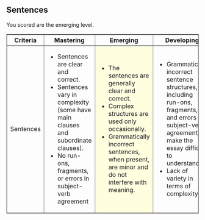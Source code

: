 ## Sentences

You scored are the emerging level.

<table border="1">
<tr><th width="10%">Criteria</th><th width="30%">Mastering</th><th width="30%">Emerging</th><th width="30%">Developing</th></tr>

<tr>
<td>Sentences</td>
<td><ul>
<li>Sentences are clear and correct. </li>
<li>Sentences vary in complexity (some have main clauses and subordinate clauses).</li>
<li>No run-ons, fragments, or errors in subject-verb agreement</li>
</ul></td><td bgcolor='lightyellow'><ul>
<li>The sentences are generally clear and correct.</li>
<li>Complex structures are used only occasionally. </li>
<li>Grammatically incorrect sentences, when present, are minor and do not interfere with meaning.</li>
</ul></td><td><ul>
<li>Grammatically incorrect sentence structures, including run-ons, fragments, and errors in subject-verb agreement, make the essay difficult to understand. </li>
<li>Lack of variety in terms of complexity</li>
</ul></td></tr>

</table>
